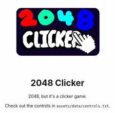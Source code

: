 <div align="center">
    <img src="https://raw.githubusercontent.com/Joalor64GH/2048-Clicker/main/assets/images/logo.png" width="60%" height="60%"/> 
    <br />
    <br />

# 2048 Clicker

2048, but it's a clicker game.

Check out the controls in `assets/data/controls.txt`.
